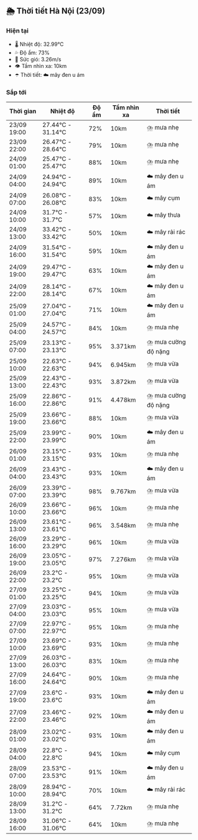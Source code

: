 ## 🌦️ Thời tiết Hà Nội (23/09)

### Hiện tại

- 🌡️ Nhiệt độ: 32.99℃
- 💦 Độ ẩm: 73%
- 💨 Sức gió: 3.26m/s
- 👁️ Tầm nhìn xa: 10km
- ☂️ Thời tiết: ☁️ mây đen u ám

### Sắp tới

| Thời gian | Nhiệt độ | Độ ẩm | Tầm nhìn xa | Thời tiết |
| --- | --- | --- | --- | --- |
| 23/09 19:00 | 27.44℃ - 31.14℃ | 72% | 10km | ⛈️ mưa nhẹ |
| 23/09 22:00 | 26.47℃ - 28.64℃ | 79% | 10km | ⛈️ mưa nhẹ |
| 24/09 01:00 | 25.47℃ - 25.47℃ | 88% | 10km | ⛈️ mưa nhẹ |
| 24/09 04:00 | 24.94℃ - 24.94℃ | 89% | 10km | ☁️ mây đen u ám |
| 24/09 07:00 | 26.08℃ - 26.08℃ | 83% | 10km | ☁️ mây cụm |
| 24/09 10:00 | 31.7℃ - 31.7℃ | 57% | 10km | ☁️ mây thưa |
| 24/09 13:00 | 33.42℃ - 33.42℃ | 50% | 10km | ☁️ mây rải rác |
| 24/09 16:00 | 31.54℃ - 31.54℃ | 59% | 10km | ☁️ mây đen u ám |
| 24/09 19:00 | 29.47℃ - 29.47℃ | 63% | 10km | ☁️ mây đen u ám |
| 24/09 22:00 | 28.14℃ - 28.14℃ | 67% | 10km | ☁️ mây đen u ám |
| 25/09 01:00 | 27.04℃ - 27.04℃ | 71% | 10km | ☁️ mây đen u ám |
| 25/09 04:00 | 24.57℃ - 24.57℃ | 84% | 10km | ⛈️ mưa nhẹ |
| 25/09 07:00 | 23.13℃ - 23.13℃ | 95% | 3.371km | ⛈️ mưa cường độ nặng |
| 25/09 10:00 | 22.63℃ - 22.63℃ | 94% | 6.945km | ⛈️ mưa vừa |
| 25/09 13:00 | 22.43℃ - 22.43℃ | 93% | 3.872km | ⛈️ mưa vừa |
| 25/09 16:00 | 22.86℃ - 22.86℃ | 91% | 4.478km | ⛈️ mưa cường độ nặng |
| 25/09 19:00 | 23.66℃ - 23.66℃ | 88% | 10km | ⛈️ mưa vừa |
| 25/09 22:00 | 23.99℃ - 23.99℃ | 90% | 10km | ☁️ mây đen u ám |
| 26/09 01:00 | 23.15℃ - 23.15℃ | 93% | 10km | ⛈️ mưa nhẹ |
| 26/09 04:00 | 23.43℃ - 23.43℃ | 93% | 10km | ☁️ mây đen u ám |
| 26/09 07:00 | 23.39℃ - 23.39℃ | 98% | 9.767km | ⛈️ mưa vừa |
| 26/09 10:00 | 23.66℃ - 23.66℃ | 96% | 10km | ⛈️ mưa nhẹ |
| 26/09 13:00 | 23.61℃ - 23.61℃ | 96% | 3.548km | ⛈️ mưa nhẹ |
| 26/09 16:00 | 23.29℃ - 23.29℃ | 96% | 10km | ⛈️ mưa vừa |
| 26/09 19:00 | 23.05℃ - 23.05℃ | 97% | 7.276km | ⛈️ mưa vừa |
| 26/09 22:00 | 23.2℃ - 23.2℃ | 95% | 10km | ⛈️ mưa vừa |
| 27/09 01:00 | 23.25℃ - 23.25℃ | 94% | 10km | ⛈️ mưa vừa |
| 27/09 04:00 | 23.03℃ - 23.03℃ | 95% | 10km | ⛈️ mưa vừa |
| 27/09 07:00 | 22.97℃ - 22.97℃ | 95% | 10km | ⛈️ mưa nhẹ |
| 27/09 10:00 | 23.69℃ - 23.69℃ | 93% | 10km | ⛈️ mưa nhẹ |
| 27/09 13:00 | 26.03℃ - 26.03℃ | 83% | 10km | ⛈️ mưa nhẹ |
| 27/09 16:00 | 24.64℃ - 24.64℃ | 90% | 10km | ⛈️ mưa nhẹ |
| 27/09 19:00 | 23.6℃ - 23.6℃ | 93% | 10km | ☁️ mây đen u ám |
| 27/09 22:00 | 23.46℃ - 23.46℃ | 92% | 10km | ☁️ mây đen u ám |
| 28/09 01:00 | 23.02℃ - 23.02℃ | 93% | 10km | ☁️ mây đen u ám |
| 28/09 04:00 | 22.8℃ - 22.8℃ | 94% | 10km | ☁️ mây cụm |
| 28/09 07:00 | 23.53℃ - 23.53℃ | 91% | 10km | ☁️ mây đen u ám |
| 28/09 10:00 | 28.94℃ - 28.94℃ | 70% | 10km | ☁️ mây rải rác |
| 28/09 13:00 | 31.2℃ - 31.2℃ | 64% | 7.72km | ⛈️ mưa nhẹ |
| 28/09 16:00 | 31.06℃ - 31.06℃ | 64% | 10km | ⛈️ mưa nhẹ |
